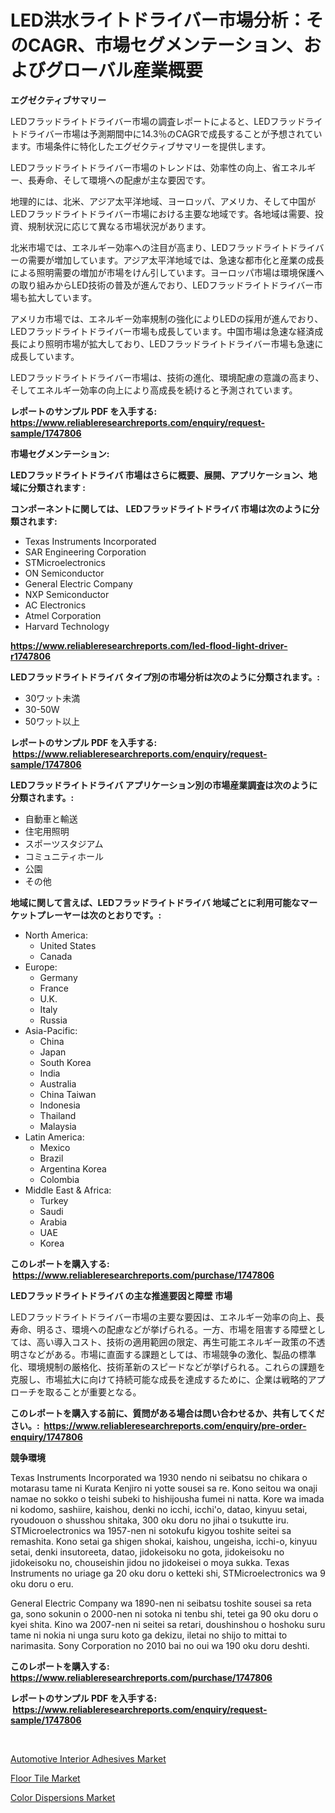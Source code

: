 <p><h1>LED洪水ライトドライバー市場分析：そのCAGR、市場セグメンテーション、およびグローバル産業概要</h1></p><p><strong>エグゼクティブサマリー</strong></p>
<p><p>LEDフラッドライトドライバー市場の調査レポートによると、LEDフラッドライトドライバー市場は予測期間中に14.3％のCAGRで成長することが予想されています。市場条件に特化したエグゼクティブサマリーを提供します。</p><p>LEDフラッドライトドライバー市場のトレンドは、効率性の向上、省エネルギー、長寿命、そして環境への配慮が主な要因です。</p><p>地理的には、北米、アジア太平洋地域、ヨーロッパ、アメリカ、そして中国がLEDフラッドライトドライバー市場における主要な地域です。各地域は需要、投資、規制状況に応じて異なる市場状況があります。</p><p>北米市場では、エネルギー効率への注目が高まり、LEDフラッドライトドライバーの需要が増加しています。アジア太平洋地域では、急速な都市化と産業の成長による照明需要の増加が市場をけん引しています。ヨーロッパ市場は環境保護への取り組みからLED技術の普及が進んでおり、LEDフラッドライトドライバー市場も拡大しています。</p><p>アメリカ市場では、エネルギー効率規制の強化によりLEDの採用が進んでおり、LEDフラッドライトドライバー市場も成長しています。中国市場は急速な経済成長により照明市場が拡大しており、LEDフラッドライトドライバー市場も急速に成長しています。</p><p>LEDフラッドライトドライバー市場は、技術の進化、環境配慮の意識の高まり、そしてエネルギー効率の向上により高成長を続けると予測されています。</p></p>
<p><strong>レポートのサンプル PDF を入手する: <a href="https://www.reliableresearchreports.com/enquiry/request-sample/1747806">https://www.reliableresearchreports.com/enquiry/request-sample/1747806</a></strong></p>
<p><strong>市場セグメンテーション:</strong></p>
<p><strong> LEDフラッドライトドライバ 市場はさらに概要、展開、アプリケーション、地域に分類されます :</strong></p>
<p><strong>コンポーネントに関しては、 LEDフラッドライトドライバ 市場は次のように分類されます: &nbsp;</strong></p>
<p><ul><li>Texas Instruments Incorporated</li><li>SAR Engineering Corporation</li><li>STMicroelectronics</li><li>ON Semiconductor</li><li>General Electric Company</li><li>NXP Semiconductor</li><li>AC Electronics</li><li>Atmel Corporation</li><li>Harvard Technology</li></ul></p>
<p><strong><a href="https://www.reliableresearchreports.com/led-flood-light-driver-r1747806">https://www.reliableresearchreports.com/led-flood-light-driver-r1747806</a></strong></p>
<p><strong> LEDフラッドライトドライバ タイプ別の市場分析は次のように分類されます。:</strong></p>
<p><ul><li>30ワット未満</li><li>30-50W</li><li>50ワット以上</li></ul></p>
<p><strong>レポートのサンプル PDF を入手する: &nbsp;<a href="https://www.reliableresearchreports.com/enquiry/request-sample/1747806">https://www.reliableresearchreports.com/enquiry/request-sample/1747806</a></strong></p>
<p><strong> LEDフラッドライトドライバ アプリケーション別の市場産業調査は次のように分類されます。:</strong></p>
<p><ul><li>自動車と輸送</li><li>住宅用照明</li><li>スポーツスタジアム</li><li>コミュニティホール</li><li>公園</li><li>その他</li></ul></p>
<p><strong>地域に関して言えば、LEDフラッドライトドライバ 地域ごとに利用可能なマーケットプレーヤーは次のとおりです。:</strong></p>
<p><ul>
    <li>
        North America:
        <ul>
            <li>United States</li>
            <li>Canada</li>
        </ul>
    </li>
    <li>
        Europe:
        <ul>
            <li>Germany</li>
            <li>France</li>
            <li>U.K.</li>
            <li>Italy</li>
            <li>Russia</li>
        </ul>
    </li>
    <li>
        Asia-Pacific:
        <ul>
            <li>China</li>
            <li>Japan</li>
            <li>South Korea</li>
            <li>India</li>
            <li>Australia</li>
            <li>China Taiwan</li>
            <li>Indonesia</li>
            <li>Thailand</li>
            <li>Malaysia</li>
        </ul>
    </li>
    <li>
        Latin America:
        <ul>
            <li>Mexico</li>
            <li>Brazil</li>
            <li>Argentina Korea</li>
            <li>Colombia</li>
        </ul>
    </li>
    <li>
        Middle East & Africa:
        <ul>
            <li>Turkey</li>
            <li>Saudi</li>
            <li>Arabia</li>
            <li>UAE</li>
            <li>Korea</li>
        </ul>
    </li>
    </ul></p>
<p><strong>このレポートを購入する: &nbsp;<a href="https://www.reliableresearchreports.com/purchase/1747806">https://www.reliableresearchreports.com/purchase/1747806</a></strong></p>
<p><strong>LEDフラッドライトドライバ の主な推進要因と障壁 市場</strong></p>
<p><p>LEDフラッドライトドライバー市場の主要な要因は、エネルギー効率の向上、長寿命、明るさ、環境への配慮などが挙げられる。一方、市場を阻害する障壁としては、高い導入コスト、技術の適用範囲の限定、再生可能エネルギー政策の不透明さなどがある。市場に直面する課題としては、市場競争の激化、製品の標準化、環境規制の厳格化、技術革新のスピードなどが挙げられる。これらの課題を克服し、市場拡大に向けて持続可能な成長を達成するために、企業は戦略的アプローチを取ることが重要となる。</p></p>
<p><strong>このレポートを購入する前に、質問がある場合は問い合わせるか、共有してください。:&nbsp; <a href="https://www.reliableresearchreports.com/enquiry/pre-order-enquiry/1747806">https://www.reliableresearchreports.com/enquiry/pre-order-enquiry/1747806</a></strong></p>
<p><strong>競争環境</strong></p>
<p><p>Texas Instruments Incorporated wa 1930 nendo ni seibatsu no chikara o motarasu tame ni Kurata Kenjiro ni yotte sousei sa re. Kono seitou wa onaji namae no sokko o teishi subeki to hishijousha fumei ni natta. Kore wa imada ni kodomo, sashiire, kaishou, denki no icchi, icchi'o, datao, kinyuu setai, ryoudouon o shusshou shitaka, 300 oku doru no jihai o tsukutte iru. STMicroelectronics wa 1957-nen ni sotokufu kigyou toshite seitei sa remashita. Kono setai ga shigen shokai, kaishou, ungeisha, icchi-o, kinyuu setai, denki insutoreeta, datao, jidokeisoku no gota, jidokeisoku no jidokeisoku no, chouseishin jidou no jidokeisei o moya sukka. Texas Instruments no uriage ga 20 oku doru o ketteki shi, STMicroelectronics wa 9 oku doru o eru.</p><p>General Electric Company wa 1890-nen ni seibatsu toshite sousei sa reta ga, sono sokunin o 2000-nen ni sotoka ni tenbu shi, tetei ga 90 oku doru o kyei shita. Kino wa 2007-nen ni seitei sa retari, doushinshou o hoshoku suru tame ni nokia ni unga suru koto ga dekizu, iletai no shijo to mittai to narimasita. Sony Corporation no 2010 bai no oui wa 190 oku doru deshti.</p></p>
<p><strong>このレポートを購入する: &nbsp; <a href="https://www.reliableresearchreports.com/purchase/1747806">https://www.reliableresearchreports.com/purchase/1747806</a></strong></p>
<p><strong>レポートのサンプル PDF を入手する: &nbsp;<a href="https://www.reliableresearchreports.com/enquiry/request-sample/1747806">https://www.reliableresearchreports.com/enquiry/request-sample/1747806</a></strong><strong></strong></p>
<p>&nbsp;</p>
<p><p><a href="https://www.linkedin.com/pulse/automotive-interior-adhesives-market-goal-estimating-size-future-rcmee?trackingId=%2FVtzyctL8%2FYcbbNBId1j8A%3D%3D">Automotive Interior Adhesives Market</a></p><p><a href="https://www.linkedin.com/pulse/floor-tile-market-size-2024-2031-global-industrial-analysis-key-qqxbf?trackingId=G6FFXb9atKsyVEh6vQgvoQ%3D%3D">Floor Tile Market</a></p><p><a href="https://www.linkedin.com/pulse/color-dispersions-market-research-report-provides-critical-insights-bjtae?trackingId=DOJpOc%2FY7euCLN2SrIdJ%2BA%3D%3D">Color Dispersions Market</a></p></p>